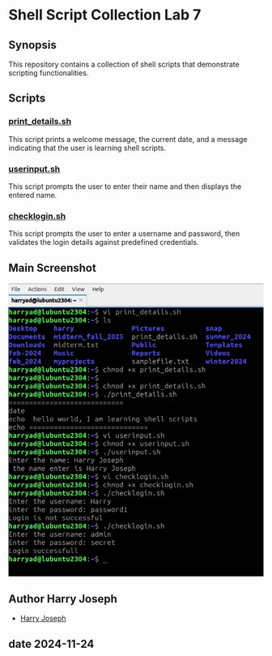 # Shell Script Collection Lab 7
## Synopsis

This repository contains a collection of shell scripts that demonstrate scripting functionalities.

## Scripts
### [print_details.sh](print_details.sh)
This script prints a welcome message, the current date, and a message indicating that the user is learning shell scripts.

### [userinput.sh](userinput.sh)
This script prompts the user to enter their name and then displays the entered name.

###  [checklogin.sh](checklogin.sh)
This script prompts the user to enter a username and password, then validates the login details against predefined credentials.


## Main Screenshot
![Main Screenshot](MainScreenshotlab7.png)

## Author Harry Joseph
- [Harry Joseph](https://github.com/hjoseph777)

## date 2024-11-24
